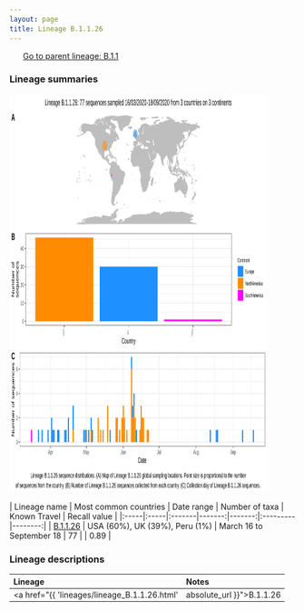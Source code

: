 ```yaml
---
layout: page
title: Lineage B.1.1.26
---
```




<p>
<ul class="actions small">
	 <a href="{{ 'lineages/lineage_B.1.1.html' | absolute_url }}" class="button special fit">Go to parent lineage: B.1.1</a>
</ul>
</p>
<h3> Lineage summaries</h3>

<img src="../assets/images/B.1.1.26.svg" alt="B.1.1.26 lineage summary figure" width="90%" height="700px" />


| Lineage name | Most common countries | Date range | Number of taxa | Known Travel | Recall value |
|:-----|:-----|:-------|-------:|-------:|:---------|--------:|
| <a href="{{ 'lineages/lineage_B.1.1.26.html' | absolute_url }}">B.1.1.26</a> | USA (60%), UK (39%), Peru (1%) | March 16 to September 18 | 77 |  | 0.89 |

<h3>Lineage descriptions</h3>

| Lineage | Notes |
|:-----|:-----|
| <a href="{{ 'lineages/lineage_B.1.1.26.html' | absolute_url }}">B.1.1.26</a> | US lineage (WA) |

